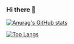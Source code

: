 ### Hi there 👋

<!--
**snsakib/snsakib** is a ✨ _special_ ✨ repository because its `README.md` (this file) appears on your GitHub profile.

Here are some ideas to get you started:

- 🔭 I’m currently working on ...
- 🌱 I’m currently learning ...
- 👯 I’m looking to collaborate on ...
- 🤔 I’m looking for help with ...
- 💬 Ask me about ...
- 📫 How to reach me: ...
- 😄 Pronouns: ...
- ⚡ Fun fact: ...
-->
<!-- GitHub Stats Card -->
[![Anurag's GitHub stats](https://github-readme-stats.vercel.app/api?username=snsakib&count_private=true&show_icons=true&theme=tokyonight)](https://github.com/anuraghazra/github-readme-stats)

<!-- GitHub Top Language Card -->
[![Top Langs](https://github-readme-stats.vercel.app/api/top-langs/?username=snsakib&langs_count=10&layout=compact&theme=tokyonight)](https://github.com/anuraghazra/github-readme-stats)

